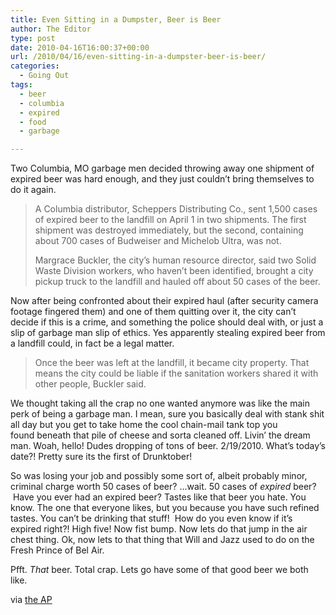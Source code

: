 ```yaml
---
title: Even Sitting in a Dumpster, Beer is Beer
author: The Editor
type: post
date: 2010-04-16T16:00:37+00:00
url: /2010/04/16/even-sitting-in-a-dumpster-beer-is-beer/
categories:
  - Going Out
tags:
  - beer
  - columbia
  - expired
  - food
  - garbage

---
```

[<img class="alignright size-full wp-image-3946" title="men-at-work" src="http://punchingkitty.com/wp-content/uploads/2010/04/men-at-work.jpg?filter=polaroid&w=250" alt="" srcset="http://media.punchingkitty.com/wordpress/2010/04/men-at-work.jpg 320w, http://media.punchingkitty.com/wordpress/2010/04/men-at-work-300x225.jpg 300w" sizes="(max-width: 320px) 100vw, 320px" />][1]Two Columbia, MO garbage men decided throwing away one shipment of expired beer was hard enough, and they just couldn&#8217;t bring themselves to do it again.

> A Columbia distributor, Scheppers Distributing Co., sent 1,500 cases of expired beer to the landfill on April 1 in two shipments. The first shipment was destroyed immediately, but the second, containing about 700 cases of Budweiser and Michelob Ultra, was not.
> 
> Margrace Buckler, the city&#8217;s human resource director, said two Solid Waste Division workers, who haven&#8217;t been identified, brought a city pickup truck to the landfill and hauled off about 50 cases of the beer.

Now after being confronted about their expired haul (after security camera footage fingered them) and one of them quitting over it, the city can&#8217;t decide if this is a crime, and something the police should deal with, or just a slip of garbage man slip of ethics. Yes apparently stealing expired beer from a landfill could, in fact be a legal matter.

> Once the beer was left at the landfill, it became city property. That means the city could be liable if the sanitation workers shared it with other people, Buckler said.

We thought taking all the crap no one wanted anymore was like the main perk of being a garbage man. I mean, sure you basically deal with stank shit all day but you get to take home the cool chain-mail tank top you found beneath that pile of cheese and sorta cleaned off. Livin&#8217; the dream man. Woah, hello! Dudes dropping of tons of beer. 2/19/2010. What&#8217;s today&#8217;s date?! Pretty sure its the first of Drunktober!

So was losing your job and possibly some sort of, albeit probably minor, criminal charge worth 50 cases of beer? &#8230;wait. 50 cases of _expired_ beer?  Have you ever had an expired beer? Tastes like that beer you hate. You know. The one that everyone likes, but you because you have such refined tastes. You can&#8217;t be drinking that stuff!  How do you even know if it&#8217;s expired right?! High five! Now fist bump. Now lets do that jump in the air chest thing. Ok, now lets to that thing that Will and Jazz used to do on the Fresh Prince of Bel Air.

Pfft. _That_ beer. Total crap. Lets go have some of that good beer we both like.

via <a href="http://hosted.ap.org/dynamic/stories/U/US_ODD_BEER_BUST?SITE=AP" target="_blank">the AP</a>

 [1]: http://punchingkitty.com/wp-content/uploads/2010/04/men-at-work.jpg